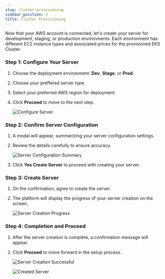```yaml
---
slug: cluster-provisioning
sidebar_position: 2
title: Cluster Provisioning
---
```


Now that your AWS account is connected, let's create your server for development, staging, or production environments. Each environment has different EC2 instance types and associated prices for the provisioned EKS Cluster.

### Step 1: Configure Your Server

1. Choose the deployment environment: **Dev**, **Stage**, or **Prod**.
2. Choose your preffered server type
3. Select your preferred AWS region for deployment.
4. Click **Proceed** to move to the next step.

   ![Configure Server](https://pub-30c11acc143348fcae20835653c5514d.r2.dev//20/26/create_Server_4395dd99a4.png)

### Step 2: Confirm Server Configuration

1. A modal will appear, summarizing your server configuration settings.
2. Review the details carefully to ensure accuracy.

   ![Server Configuration Summary](https://pub-30c11acc143348fcae20835653c5514d.r2.dev//20/26/confirm_Create_Server_0b25266fac.png)

3. Click **Yes Create Server** to proceed with creating your server.

### Step 3: Create Server

1. On the confirmation, agree to create the server.
2. The platform will display the progress of your server creation on the screen.

   ![Server Creation Progress](https://pub-30c11acc143348fcae20835653c5514d.r2.dev//20/26/creation_In_Progress_3fab10c0e8.png)

### Step 4: Completion and Proceed

1. After the server creation is complete, a confirmation message will appear.
2. Click **Proceed** to move forward in the setup process.

    ![Server Creation Successful](https://pub-30c11acc143348fcae20835653c5514d.r2.dev//20/26/server_Created_dd33edd741.png)

    ![Created Server](https://pub-30c11acc143348fcae20835653c5514d.r2.dev//20/26/server_Overview_e7518cfacb.png)